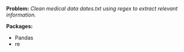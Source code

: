 **Problem:** *Clean medical data dates.txt using regex to extract relevant information.*

**Packages:**
  * Pandas
  * re
